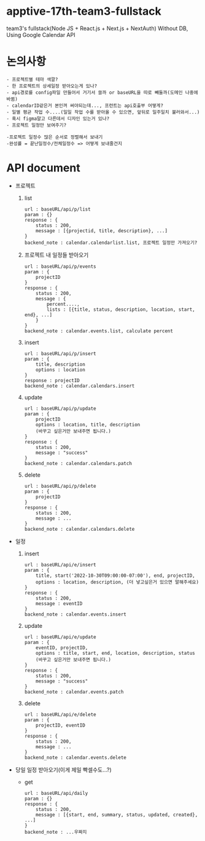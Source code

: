 # apptive-17th-team3-fullstack

team3's fullstack(Node JS + React.js + Next.js + NextAuth)
Without DB, Using Google Calendar API

# 논의사항

    - 프로젝트별 테마 색깔?
    - 한 프로젝트의 상세일정 받아오는게 있나?
    - api경로를 config파일 만들어서 거기서 쓸까 or baseURL을 따로 빼둘까(도메인 나중에 바뀜)
    - calendarID같은거 본인꺼 써야되는데..., 프런트는 api호출부 어떻게?
    - 일별 평균 작업 수....(일일 작업 수를 받아올 수 있으면, 앞뒤로 일주일치 불러와서...)
    - 혹시 figma말고 다른데서 디자인 있는거 있나?
    - 프로젝트 일정만 보여주기?

    -프로젝트 일정수 많은 순서로 정렬해서 보내기
    -완성률 = 끝난일정수/전체일정수 => 어떻게 보내줄건지

# API document

- 프로젝트

  1. list
     ```
     url : baseURL/api/p/list
     param : {}
     response : {
         status : 200,
         message : [{projectid, title, description}, ...]
     }
     backend_note : calendar.calendarlist.list, 프로젝트 일정만 가져오기?
     ```
  2. 프로젝트 내 일정들 받아오기
     ```
     url : baseURL/api/p/events
     param : {
         projectID
     }
     response : {
         status : 200,
         message : {
             percent....,
             lists : [{title, status, description, location, start, end}, ...]
         }
     }
     backend_note : calendar.events.list, calculate percent
     ```
  3. insert
     ```
     url : baseURL/api/p/insert
     param : {
         title, description
         options : location
     }
     response : projectID
     backend_note : calendar.calendars.insert
     ```
  4. update
     ```
     url : baseURL/api/p/update
     param : {
         projectID
         options : location, title, description
         (바꾸고 싶은거만 보내주면 됩니다.)
     }
     response : {
         status : 200,
         message : "success"
     }
     backend_note : calendar.calendars.patch
     ```
  5. delete
     ```
     url : baseURL/api/p/delete
     param : {
         projectID
     }
     response : {
         status : 200,
         message : ...
     }
     backend_note : calendar.calendars.delete
     ```

- 일정

  1. insert
     ```
     url : baseURL/api/e/insert
     param : {
         title, start('2022-10-30T09:00:00-07:00'), end, projectID,
         options : location, description, (더 넣고싶은거 있으면 말해주세요)
     }
     response : {
         status : 200,
         message : eventID
     }
     backend_note : calendar.events.insert
     ```
  2. update
     ```
     url : baseURL/api/e/update
     param : {
         eventID, projectID,
         options : title, start, end, location, description, status
         (바꾸고 싶은거만 보내주면 됩니다.)
     }
     response : {
         status : 200,
         message : "success"
     }
     backend_note : calendar.events.patch
     ```
  3. delete
     ```
     url : baseURL/api/e/delete
     param : {
         projectID, eventID
     }
     response : {
         status : 200,
         message : ...
     }
     backend_note : calendar.events.delete
     ```

- 당일 일정 받아오기(이게 제일 빡셀수도...?)
  - get
    ```
    url : baseURL/api/daily
    param : {}
    response : {
        status : 200,
        message : [{start, end, summary, status, updated, created}, ...]
    }
    backend_note : ...우짜지
    ```
